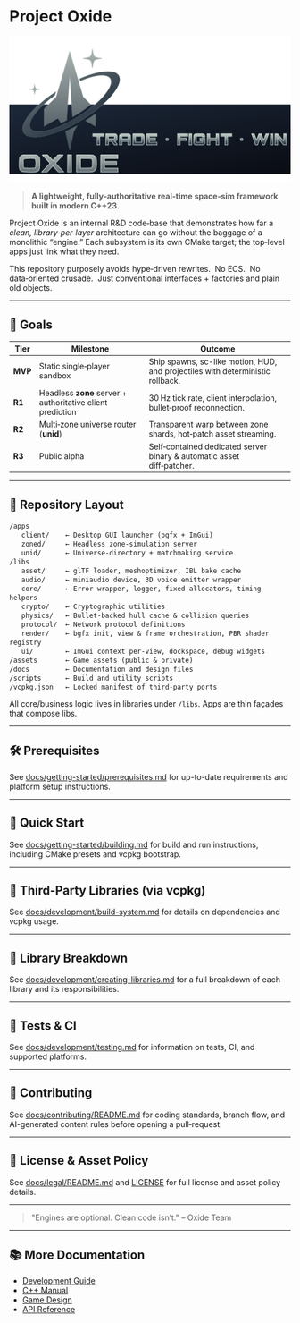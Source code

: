 # Project Oxide

![oxide-banner](docs/assets/oxide-banner.svg)

> **A lightweight, fully‑authoritative real‑time space‑sim framework built in modern C++23.**

Project Oxide is an internal R&D code‑base that demonstrates how far a *clean, library‑per‑layer* architecture can go without the baggage of a monolithic “engine.”  Each subsystem is its own CMake target; the top‑level apps just link what they need.

This repository purposely avoids hype‑driven rewrites.  No ECS.  No data‑oriented crusade.  Just conventional interfaces + factories and plain old objects.

---

## 🔑  Goals

| Tier    | Milestone                                                  | Outcome                                                                         |
| ------- | ---------------------------------------------------------- | ------------------------------------------------------------------------------- |
| **MVP** | Static single‑player sandbox                               | Ship spawns, sc-like motion, HUD, and projectiles with deterministic rollback. |
| **R1**  | Headless **zone** server + authoritative client prediction | 30 Hz tick rate, client interpolation, bullet‑proof reconnection.               |
| **R2**  | Multi‑zone universe router (**unid**)                      | Transparent warp between zone shards, hot‑patch asset streaming.                |
| **R3**  | Public alpha                                               | Self‑contained dedicated server binary & automatic asset diff‑patcher.          |

---

## 📁  Repository Layout

```text
/apps
   client/    ← Desktop GUI launcher (bgfx + ImGui)
   zoned/     ← Headless zone‑simulation server
   unid/      ← Universe‑directory + matchmaking service
/libs
   asset/     ← glTF loader, meshoptimizer, IBL bake cache
   audio/     ← miniaudio device, 3D voice emitter wrapper
   core/      ← Error wrapper, logger, fixed allocators, timing helpers
   crypto/    ← Cryptographic utilities
   physics/   ← Bullet‑backed hull cache & collision queries
   protocol/  ← Network protocol definitions
   render/    ← bgfx init, view & frame orchestration, PBR shader registry
   ui/        ← ImGui context per‑view, dockspace, debug widgets
/assets       ← Game assets (public & private)
/docs         ← Documentation and design files
/scripts      ← Build and utility scripts
/vcpkg.json   ← Locked manifest of third‑party ports
```

All core/business logic lives in libraries under `/libs`.  Apps are thin façades that compose libs.

---

## 🛠  Prerequisites

See [docs/getting-started/prerequisites.md](docs/getting-started/prerequisites.md) for up-to-date requirements and platform setup instructions.

---

## 🚀  Quick Start

See [docs/getting-started/building.md](docs/getting-started/building.md) for build and run instructions, including CMake presets and vcpkg bootstrap.

---

## 🔗  Third‑Party Libraries (via vcpkg)

See [docs/development/build-system.md](docs/development/build-system.md) for details on dependencies and vcpkg usage.

---

## 🧩  Library Breakdown

See [docs/development/creating-libraries.md](docs/development/creating-libraries.md) for a full breakdown of each library and its responsibilities.

---

## 🧪  Tests & CI

See [docs/development/testing.md](docs/development/testing.md) for information on tests, CI, and supported platforms.

---

## 🤝  Contributing

See [docs/contributing/README.md](docs/contributing/README.md) for coding standards, branch flow, and AI-generated content rules before opening a pull‑request.

---

## 📜  License & Asset Policy

See [docs/legal/README.md](docs/legal/README.md) and [LICENSE](LICENSE) for full license and asset policy details.

---

> "Engines are optional.  Clean code isn’t." – Oxide Team

---

## 📚  More Documentation

- [Development Guide](docs/development/README.md)
- [C++ Manual](docs/development/cpp-manual.md)
- [Game Design](docs/game-design/README.md)
- [API Reference](docs/api/README.md)